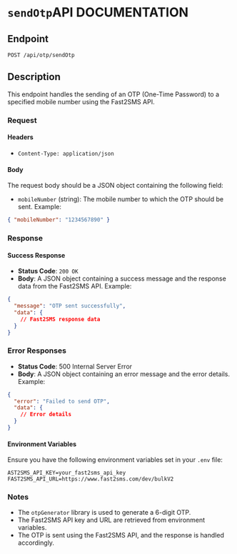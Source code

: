 # `sendOtp`API DOCUMENTATION

## Endpoint
`POST /api/otp/sendOtp`

## Description
This endpoint handles the sending of an OTP (One-Time Password) to a specified mobile number using the Fast2SMS API.

### Request
#### Headers
+ `Content-Type: application/json`
#### Body
The request body should be a JSON object containing the following field:

+ `mobileNumber` (string): The mobile number to which the OTP should be sent.
Example:
``` json
{ "mobileNumber": "1234567890" }
```
### Response
#### Success Response
+  **Status Code**: `200 OK`
+ __Body__: A JSON object containing a success message and the response data from the Fast2SMS API.
Example:
``` json
{
  "message": "OTP sent successfully",
  "data": {
    // Fast2SMS response data
  }
}
```
### Error Responses
+ **Status Code**: 500 Internal Server Error
+ **Body**: A JSON object containing an error message and the error details.
Example:
``` json
{
  "error": "Failed to send OTP",
  "data": {
    // Error details
  }
}
```
#### Environment Variables
Ensure you have the following environment variables set in your `.env` file:
```
AST2SMS_API_KEY=your_fast2sms_api_key
FAST2SMS_API_URL=https://www.fast2sms.com/dev/bulkV2
```

### Notes
+ The `otpGenerator` library is used to generate a 6-digit OTP.
+ The Fast2SMS API key and URL are retrieved from environment variables.
+ The OTP is sent using the Fast2SMS API, and the response is handled accordingly.
